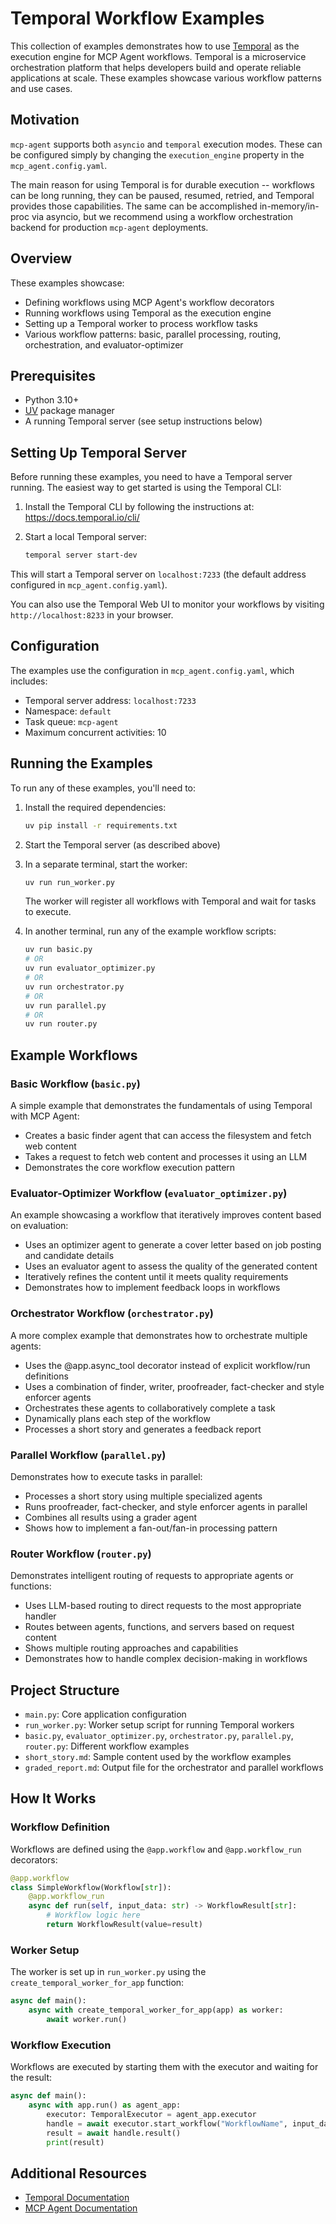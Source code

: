 # Temporal Workflow Examples

This collection of examples demonstrates how to use [Temporal](https://temporal.io/) as the execution engine for MCP Agent workflows. Temporal is a microservice orchestration platform that helps developers build and operate reliable applications at scale. These examples showcase various workflow patterns and use cases.

## Motivation

`mcp-agent` supports both `asyncio` and `temporal` execution modes. These can be configured
simply by changing the `execution_engine` property in the `mcp_agent.config.yaml`.

The main reason for using Temporal is for durable execution -- workflows can be long running,
they can be paused, resumed, retried, and Temporal provides those capabilities.
The same can be accomplished in-memory/in-proc via asyncio, but we recommend using
a workflow orchestration backend for production `mcp-agent` deployments.

## Overview

These examples showcase:

- Defining workflows using MCP Agent's workflow decorators
- Running workflows using Temporal as the execution engine
- Setting up a Temporal worker to process workflow tasks
- Various workflow patterns: basic, parallel processing, routing, orchestration, and evaluator-optimizer

## Prerequisites

- Python 3.10+
- [UV](https://github.com/astral-sh/uv) package manager
- A running Temporal server (see setup instructions below)

## Setting Up Temporal Server

Before running these examples, you need to have a Temporal server running. The easiest way to get started is using the Temporal CLI:

1. Install the Temporal CLI by following the instructions at: https://docs.temporal.io/cli/

2. Start a local Temporal server:
   ```bash
   temporal server start-dev
   ```

This will start a Temporal server on `localhost:7233` (the default address configured in `mcp_agent.config.yaml`).

You can also use the Temporal Web UI to monitor your workflows by visiting `http://localhost:8233` in your browser.

## Configuration

The examples use the configuration in `mcp_agent.config.yaml`, which includes:

- Temporal server address: `localhost:7233`
- Namespace: `default`
- Task queue: `mcp-agent`
- Maximum concurrent activities: 10

## Running the Examples

To run any of these examples, you'll need to:

1. Install the required dependencies:

   ```bash
   uv pip install -r requirements.txt
   ```

2. Start the Temporal server (as described above)

3. In a separate terminal, start the worker:

   ```bash
   uv run run_worker.py
   ```

   The worker will register all workflows with Temporal and wait for tasks to execute.

4. In another terminal, run any of the example workflow scripts:
   ```bash
   uv run basic.py
   # OR
   uv run evaluator_optimizer.py
   # OR
   uv run orchestrator.py
   # OR
   uv run parallel.py
   # OR
   uv run router.py
   ```

## Example Workflows

### Basic Workflow (`basic.py`)

A simple example that demonstrates the fundamentals of using Temporal with MCP Agent:

- Creates a basic finder agent that can access the filesystem and fetch web content
- Takes a request to fetch web content and processes it using an LLM
- Demonstrates the core workflow execution pattern

### Evaluator-Optimizer Workflow (`evaluator_optimizer.py`)

An example showcasing a workflow that iteratively improves content based on evaluation:

- Uses an optimizer agent to generate a cover letter based on job posting and candidate details
- Uses an evaluator agent to assess the quality of the generated content
- Iteratively refines the content until it meets quality requirements
- Demonstrates how to implement feedback loops in workflows

### Orchestrator Workflow (`orchestrator.py`)

A more complex example that demonstrates how to orchestrate multiple agents:

- Uses the @app.async_tool decorator instead of explicit workflow/run definitions
- Uses a combination of finder, writer, proofreader, fact-checker and style enforcer agents
- Orchestrates these agents to collaboratively complete a task
- Dynamically plans each step of the workflow
- Processes a short story and generates a feedback report

### Parallel Workflow (`parallel.py`)

Demonstrates how to execute tasks in parallel:

- Processes a short story using multiple specialized agents
- Runs proofreader, fact-checker, and style enforcer agents in parallel
- Combines all results using a grader agent
- Shows how to implement a fan-out/fan-in processing pattern

### Router Workflow (`router.py`)

Demonstrates intelligent routing of requests to appropriate agents or functions:

- Uses LLM-based routing to direct requests to the most appropriate handler
- Routes between agents, functions, and servers based on request content
- Shows multiple routing approaches and capabilities
- Demonstrates how to handle complex decision-making in workflows

## Project Structure

- `main.py`: Core application configuration
- `run_worker.py`: Worker setup script for running Temporal workers
- `basic.py`, `evaluator_optimizer.py`, `orchestrator.py`, `parallel.py`, `router.py`: Different workflow examples
- `short_story.md`: Sample content used by the workflow examples
- `graded_report.md`: Output file for the orchestrator and parallel workflows

## How It Works

### Workflow Definition

Workflows are defined using the `@app.workflow` and `@app.workflow_run` decorators:

```python
@app.workflow
class SimpleWorkflow(Workflow[str]):
    @app.workflow_run
    async def run(self, input_data: str) -> WorkflowResult[str]:
        # Workflow logic here
        return WorkflowResult(value=result)
```

### Worker Setup

The worker is set up in `run_worker.py` using the `create_temporal_worker_for_app` function:

```python
async def main():
    async with create_temporal_worker_for_app(app) as worker:
        await worker.run()
```

### Workflow Execution

Workflows are executed by starting them with the executor and waiting for the result:

```python
async def main():
    async with app.run() as agent_app:
        executor: TemporalExecutor = agent_app.executor
        handle = await executor.start_workflow("WorkflowName", input_data)
        result = await handle.result()
        print(result)
```

## Additional Resources

- [Temporal Documentation](https://docs.temporal.io/)
- [MCP Agent Documentation](https://github.com/lastmile-ai/mcp-agent)

